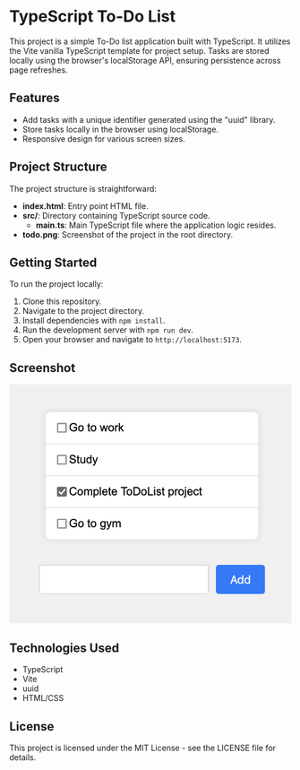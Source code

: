 # TypeScript To-Do List

This project is a simple To-Do list application built with TypeScript. It utilizes the Vite vanilla TypeScript template for project setup. Tasks are stored locally using the browser's localStorage API, ensuring persistence across page refreshes.

## Features

- Add tasks with a unique identifier generated using the "uuid" library.
- Store tasks locally in the browser using localStorage.
- Responsive design for various screen sizes.

## Project Structure

The project structure is straightforward:

- **index.html**: Entry point HTML file.
- **src/**: Directory containing TypeScript source code.
  - **main.ts**: Main TypeScript file where the application logic resides.
- **todo.png**: Screenshot of the project in the root directory.

## Getting Started

To run the project locally:

1. Clone this repository.
2. Navigate to the project directory.
3. Install dependencies with `npm install`.
4. Run the development server with `npm run dev`.
5. Open your browser and navigate to `http://localhost:5173`.

## Screenshot

![To-Do List Screenshot](todo.png)

## Technologies Used

- TypeScript
- Vite
- uuid
- HTML/CSS

## License

This project is licensed under the MIT License - see the LICENSE file for details.
